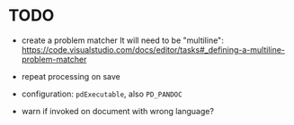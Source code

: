 # TODO

-   create a problem matcher
    It will need to be "multiline":
    <https://code.visualstudio.com/docs/editor/tasks#_defining-a-multiline-problem-matcher>

-   repeat processing on save

-   configuration: `pdExecutable`, also `PD_PANDOC`

-   warn if invoked on document with wrong language?